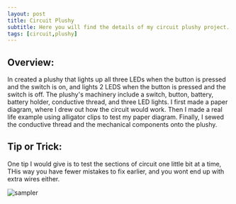 ```yaml
---
layout: post
title: Circuit Plushy
subtitle: Here you will find the details of my circuit plushy project. 
tags: [circuit,plushy]
---
```


## Overview:
In created a plushy that lights up all three LEDs when the button is pressed and the switch is on, and lights 2 LEDS when the button is pressed and the switch is off. The plushy's machinery include a switch, button, battery, battery holder, conductive thread, and three LED lights. I first made a paper diagram, where I drew out how the circuit would work. Then I made a real life example using alligator clips to test my paper diagram. Finally, I sewed the conductive thread and the mechanical components onto the plushy. 

## Tip or Trick:
One tip I would give is to test the sections of circuit one little bit at a time, THis way you have fewer mistakes to fix earlier, and you wont end up with extra wires either. 

![sampler](https://luciasher.github.io/img/)

